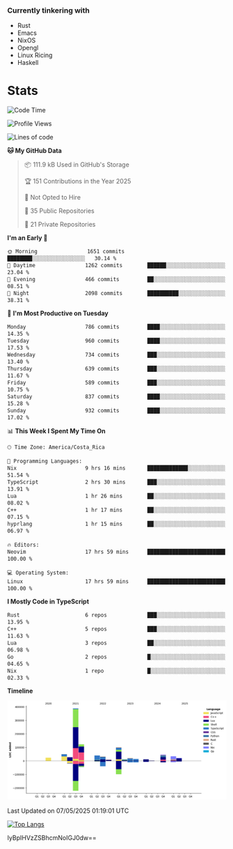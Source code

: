 ### Currently tinkering with
 - Rust
 - Emacs
 - NixOS
 - Opengl
 - Linux Ricing
 - Haskell

# Stats
<!--START_SECTION:waka-->
![Code Time](http://img.shields.io/badge/Code%20Time-1%2C437%20hrs%207%20mins-blue)

![Profile Views](http://img.shields.io/badge/Profile%20Views-1-blue)

![Lines of code](https://img.shields.io/badge/From%20Hello%20World%20I%27ve%20Written-951.2%20thousand%20lines%20of%20code-blue)

**🐱 My GitHub Data** 

> 📦 111.9 kB Used in GitHub's Storage 
 > 
> 🏆 151 Contributions in the Year 2025
 > 
> 🚫 Not Opted to Hire
 > 
> 📜 35 Public Repositories 
 > 
> 🔑 21 Private Repositories 
 > 
**I'm an Early 🐤** 

```text
🌞 Morning                1651 commits        ████████░░░░░░░░░░░░░░░░░   30.14 % 
🌆 Daytime                1262 commits        ██████░░░░░░░░░░░░░░░░░░░   23.04 % 
🌃 Evening                466 commits         ██░░░░░░░░░░░░░░░░░░░░░░░   08.51 % 
🌙 Night                  2098 commits        ██████████░░░░░░░░░░░░░░░   38.31 % 
```
📅 **I'm Most Productive on Tuesday** 

```text
Monday                   786 commits         ████░░░░░░░░░░░░░░░░░░░░░   14.35 % 
Tuesday                  960 commits         ████░░░░░░░░░░░░░░░░░░░░░   17.53 % 
Wednesday                734 commits         ███░░░░░░░░░░░░░░░░░░░░░░   13.40 % 
Thursday                 639 commits         ███░░░░░░░░░░░░░░░░░░░░░░   11.67 % 
Friday                   589 commits         ███░░░░░░░░░░░░░░░░░░░░░░   10.75 % 
Saturday                 837 commits         ████░░░░░░░░░░░░░░░░░░░░░   15.28 % 
Sunday                   932 commits         ████░░░░░░░░░░░░░░░░░░░░░   17.02 % 
```


📊 **This Week I Spent My Time On** 

```text
🕑︎ Time Zone: America/Costa_Rica

💬 Programming Languages: 
Nix                      9 hrs 16 mins       █████████████░░░░░░░░░░░░   51.54 % 
TypeScript               2 hrs 30 mins       ███░░░░░░░░░░░░░░░░░░░░░░   13.91 % 
Lua                      1 hr 26 mins        ██░░░░░░░░░░░░░░░░░░░░░░░   08.02 % 
C++                      1 hr 17 mins        ██░░░░░░░░░░░░░░░░░░░░░░░   07.15 % 
hyprlang                 1 hr 15 mins        ██░░░░░░░░░░░░░░░░░░░░░░░   06.97 % 

🔥 Editors: 
Neovim                   17 hrs 59 mins      █████████████████████████   100.00 % 

💻 Operating System: 
Linux                    17 hrs 59 mins      █████████████████████████   100.00 % 
```

**I Mostly Code in TypeScript** 

```text
Rust                     6 repos             ███░░░░░░░░░░░░░░░░░░░░░░   13.95 % 
C++                      5 repos             ███░░░░░░░░░░░░░░░░░░░░░░   11.63 % 
Lua                      3 repos             ██░░░░░░░░░░░░░░░░░░░░░░░   06.98 % 
Go                       2 repos             █░░░░░░░░░░░░░░░░░░░░░░░░   04.65 % 
Nix                      1 repo              █░░░░░░░░░░░░░░░░░░░░░░░░   02.33 % 
```



**Timeline**

![Lines of Code chart](https://raw.githubusercontent.com/PandeCode/PandeCode/main/assets/bar_graph.png)


 Last Updated on 07/05/2025 01:19:01 UTC
<!--END_SECTION:waka-->
<!-- 
[![PandeCode's GitHub stats](https://github-readme-stats.vercel.app/api?username=PandeCode&theme=dracula&hide_border=true&show_icons=true)](https://github.com/anuraghazra/github-readme-stats)
-->
[![Top Langs](https://github-readme-stats.vercel.app/api/top-langs/?username=PandeCode&layout=compact&theme=dracula&hide_border=true)](https://github.com/anuraghazra/github-readme-stats)

IyBpIHVzZSBhcmNoIGJ0dw==
